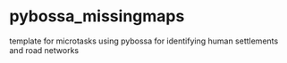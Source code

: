 # pybossa_missingmaps
template for microtasks using pybossa for identifying human settlements and road networks
